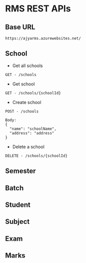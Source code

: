 # RMS REST APIs

## Base URL
```
https://ajyarms.azurewebsites.net/
```

##  School

- Get all schools   
```
GET - /schools
```

- Get school
```
GET - /schools/{schoolId}
```

- Create school
```
POST - /schools

Body:
{
  "name": "schoolName",
  "address": "address"
}
```

- Delete a school 
```
DELETE - /schools/{schoolId}
```


##  Semester

##  Batch

## Student

## Subject

## Exam 

## Marks
